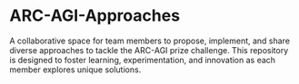 # ARC-AGI-Approaches
A collaborative space for team members to propose, implement, and share diverse approaches to tackle the ARC-AGI prize challenge. This repository is designed to foster learning, experimentation, and innovation as each member explores unique solutions.
